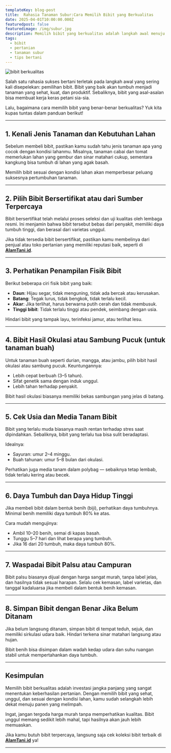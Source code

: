 ```yaml
---
templateKey: blog-post
title:  Rahasia Tanaman Subur:Cara Memilih Bibit yang Berkualitas
date: 2025-04-01T10:00:00.000Z  
featuredpost: false
featuredimage: /img/subur.jpg
description: Memilih bibit yang berkualitas adalah langkah awal menuju keberhasilan bertani. Yuk, cari tahu bagaimana cara memilih bibit terbaik agar tanaman tumbuh subur dan hasil panen maksimal.
tags:
  - bibit
  - pertanian
  - tanaman subur
  - tips bertani
---
```

![bibit berkualitas](/img/subur.jpg)

Salah satu rahasia sukses bertani terletak pada langkah awal yang sering kali disepelekan: pemilihan bibit. Bibit yang baik akan tumbuh menjadi tanaman yang sehat, kuat, dan produktif. Sebaliknya, bibit yang asal-asalan bisa membuat kerja keras petani sia-sia.

Lalu, bagaimana cara memilih bibit yang benar-benar berkualitas? Yuk kita kupas tuntas dalam panduan berikut!

---

## 1. Kenali Jenis Tanaman dan Kebutuhan Lahan

Sebelum membeli bibit, pastikan kamu sudah tahu jenis tanaman apa yang cocok dengan kondisi lahanmu. Misalnya, tanaman cabai dan tomat memerlukan lahan yang gembur dan sinar matahari cukup, sementara kangkung bisa tumbuh di lahan yang agak basah.

Memilih bibit sesuai dengan kondisi lahan akan memperbesar peluang suksesnya pertumbuhan tanaman.

---

## 2. Pilih Bibit Bersertifikat atau dari Sumber Terpercaya

Bibit bersertifikat telah melalui proses seleksi dan uji kualitas oleh lembaga resmi. Ini menjamin bahwa bibit tersebut bebas dari penyakit, memiliki daya tumbuh tinggi, dan berasal dari varietas unggul.

Jika tidak tersedia bibit bersertifikat, pastikan kamu membelinya dari penjual atau toko pertanian yang memiliki reputasi baik, seperti di [**AlamTani.id**](https://alamtani.id).

---

## 3. Perhatikan Penampilan Fisik Bibit

Berikut beberapa ciri fisik bibit yang baik:

- **Daun**: Hijau segar, tidak menguning, tidak ada bercak atau kerusakan.
- **Batang**: Tegak lurus, tidak bengkok, tidak terlalu kecil.
- **Akar**: Jika terlihat, harus berwarna putih cerah dan tidak membusuk.
- **Tinggi bibit**: Tidak terlalu tinggi atau pendek, seimbang dengan usia.

Hindari bibit yang tampak layu, terinfeksi jamur, atau terlihat lesu.

---

## 4. Bibit Hasil Okulasi atau Sambung Pucuk (untuk tanaman buah)

Untuk tanaman buah seperti durian, mangga, atau jambu, pilih bibit hasil okulasi atau sambung pucuk. Keuntungannya:

- Lebih cepat berbuah (3–5 tahun).
- Sifat genetik sama dengan induk unggul.
- Lebih tahan terhadap penyakit.

Bibit hasil okulasi biasanya memiliki bekas sambungan yang jelas di batang.

---

## 5. Cek Usia dan Media Tanam Bibit

Bibit yang terlalu muda biasanya masih rentan terhadap stres saat dipindahkan. Sebaliknya, bibit yang terlalu tua bisa sulit beradaptasi.

Idealnya:
- Sayuran: umur 2–4 minggu.
- Buah tahunan: umur 5–8 bulan dari okulasi.

Perhatikan juga media tanam dalam polybag — sebaiknya tetap lembab, tidak terlalu kering atau becek.

---

## 6. Daya Tumbuh dan Daya Hidup Tinggi

Jika membeli bibit dalam bentuk benih (biji), perhatikan daya tumbuhnya. Minimal benih memiliki daya tumbuh 80% ke atas.

Cara mudah mengujinya:
- Ambil 10–20 benih, semai di kapas basah.
- Tunggu 5–7 hari dan lihat berapa yang tumbuh.
- Jika 16 dari 20 tumbuh, maka daya tumbuh 80%.

---

## 7. Waspadai Bibit Palsu atau Campuran

Bibit palsu biasanya dijual dengan harga sangat murah, tanpa label jelas, dan hasilnya tidak sesuai harapan. Selalu cek kemasan, label varietas, dan tanggal kadaluarsa jika membeli dalam bentuk benih kemasan.

---

## 8. Simpan Bibit dengan Benar Jika Belum Ditanam

Jika belum langsung ditanam, simpan bibit di tempat teduh, sejuk, dan memiliki sirkulasi udara baik. Hindari terkena sinar matahari langsung atau hujan.

Bibit benih bisa disimpan dalam wadah kedap udara dan suhu ruangan stabil untuk mempertahankan daya tumbuh.

---

## Kesimpulan

Memilih bibit berkualitas adalah investasi jangka panjang yang sangat menentukan keberhasilan pertanian. Dengan memilih bibit yang sehat, unggul, dan sesuai dengan kondisi lahan, kamu sudah selangkah lebih dekat menuju panen yang melimpah.

Ingat, jangan tergoda harga murah tanpa memperhatikan kualitas. Bibit unggul memang sedikit lebih mahal, tapi hasilnya akan jauh lebih memuaskan.

Jika kamu butuh bibit terpercaya, langsung saja cek koleksi bibit terbaik di [**AlamTani.id**](https://alamtani.id) ya!

---


